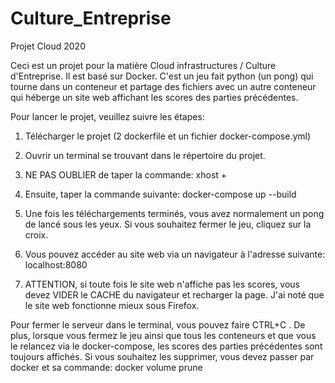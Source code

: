 # Culture_Entreprise
Projet Cloud 2020

Ceci est un projet pour la matière Cloud infrastructures / Culture d'Entreprise.
Il est basé sur Docker. C'est un jeu fait python (un pong) qui tourne dans un conteneur et partage des fichiers avec un autre conteneur qui héberge un site web
affichant les scores des parties précédentes.

Pour lancer le projet, veuillez suivre les étapes:

1) Télécharger le projet (2 dockerfile et un fichier docker-compose.yml)

2) Ouvrir un terminal se trouvant dans le répertoire du projet.

3) NE PAS OUBLIER de taper la commande: xhost +   

4) Ensuite, taper la commande suivante: docker-compose up --build

5) Une fois les téléchargements terminés, vous avez normalement un pong de lancé sous les yeux. Si vous souhaitez fermer le jeu, cliquez sur la croix.

6) Vous pouvez accéder au site web via un navigateur à l'adresse suivante: localhost:8080

7) ATTENTION, si toute fois le site web n'affiche pas les scores, vous devez VIDER le CACHE du navigateur et recharger la page. J'ai noté que le site web 
fonctionne mieux sous Firefox.

Pour fermer le serveur dans le terminal, vous pouvez faire CTRL+C . De plus, lorsque vous fermez le jeu ainsi que tous les conteneurs et que vous le relancez via le docker-compose, les scores des parties précédentes sont toujours affichés. Si vous souhaitez les supprimer, vous devez passer par docker et 
sa commande: docker volume prune

